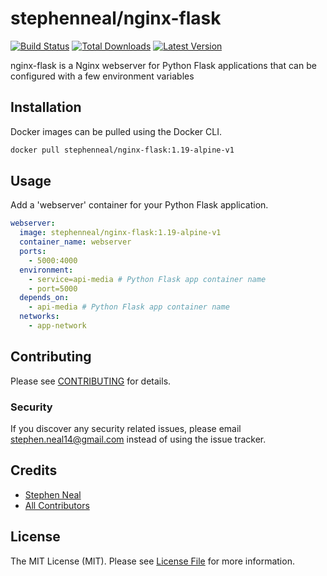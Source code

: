 # stephenneal/nginx-flask

[![Build Status](https://travis-ci.com/sfneal/nginx-flask.svg?branch=master&style=flat-square)](https://travis-ci.com/sfneal/nginx-flask)
[![Total Downloads](https://img.shields.io/docker/pulls/stephenneal/nginx-flask?style=flat-square)](https://hub.docker.com/r/stephenneal/nginx-flask)
[![Latest Version](https://img.shields.io/docker/v/stephenneal/nginx-flask?sort=semver&style=flat-square)](https://hub.docker.com/r/stephenneal/nginx-flask)

nginx-flask is a Nginx webserver for Python Flask applications that can be configured with a few environment variables

## Installation

Docker images can be pulled using the Docker CLI.

```bash
docker pull stephenneal/nginx-flask:1.19-alpine-v1
```

## Usage

Add a 'webserver' container for your Python Flask application. 

```yaml
webserver:
  image: stephenneal/nginx-flask:1.19-alpine-v1
  container_name: webserver
  ports:
    - 5000:4000
  environment:
    - service=api-media # Python Flask app container name
    - port=5000
  depends_on:
    - api-media # Python Flask app container name
  networks:
    - app-network
```

## Contributing

Please see [CONTRIBUTING](CONTRIBUTING.md) for details.

### Security

If you discover any security related issues, please email stephen.neal14@gmail.com instead of using the issue tracker.

## Credits

- [Stephen Neal](https://github.com/sfneal)
- [All Contributors](../../contributors)

## License

The MIT License (MIT). Please see [License File](LICENSE.md) for more information.
